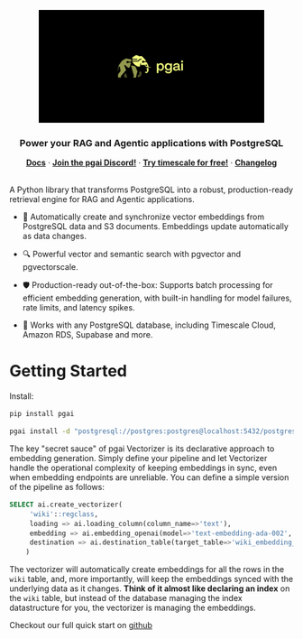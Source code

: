 <p align="center">
    <img height="200" src="https://github.com/timescale/pgai/blob/main/docs/images/pgai_logo.png?raw=true" alt="pgai"/>
</p>
<!-- test -->
<p></p>
<div align=center>

<h3>Power your RAG and Agentic applications with PostgreSQL</h3>

<div>
  <a href="https://github.com/timescale/pgai/tree/main/docs"><strong>Docs</strong></a> ·
  <a href="https://discord.gg/KRdHVXAmkp"><strong>Join the pgai Discord!</strong></a> ·
  <a href="https://tsdb.co/gh-pgai-signup"><strong>Try timescale for free!</strong></a> ·
  <a href="https://github.com/timescale/pgai/releases"><strong>Changelog</strong></a>
</div>
</div>
<br/>

A Python library that transforms PostgreSQL into a robust, production-ready retrieval engine for RAG and Agentic applications.

- 🔄 Automatically create and synchronize vector embeddings from PostgreSQL data and S3 documents. Embeddings update automatically as data changes.

- 🔍 Powerful vector and semantic search with pgvector and pgvectorscale.

- 🛡️ Production-ready out-of-the-box: Supports batch processing for efficient embedding generation, with built-in handling for model failures, rate limits, and latency spikes.

- 🐘 Works with any PostgreSQL database, including Timescale Cloud, Amazon RDS, Supabase and more.

# Getting Started

Install:

```bash
pip install pgai
```

```bash
pgai install -d "postgresql://postgres:postgres@localhost:5432/postgres"
```

The key "secret sauce" of pgai Vectorizer is its declarative approach to
embedding generation. Simply define your pipeline and let Vectorizer handle the
operational complexity of keeping embeddings in sync, even when embedding
endpoints are unreliable. You can define a simple version of the pipeline as
follows:

```sql
SELECT ai.create_vectorizer(
     'wiki'::regclass,
     loading => ai.loading_column(column_name=>'text'),
     embedding => ai.embedding_openai(model=>'text-embedding-ada-002', dimensions=>'1536'),
     destination => ai.destination_table(target_table=>'wiki_embedding_storage')
    )
```

The vectorizer will automatically create embeddings for all the rows in the
`wiki` table, and, more importantly, will keep the embeddings synced with the
underlying data as it changes.  **Think of it almost like declaring an index** on
the `wiki` table, but instead of the database managing the index datastructure
for you, the vectorizer is managing the embeddings. 

Checkout our full quick start on [github](https://github.com/timescale/pgai#quick-start)

